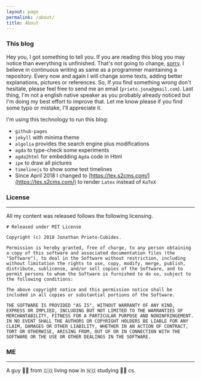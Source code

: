 ```yaml
---
layout: page
permalink: /about/
title: About
---
```


### This blog

Hey you, I got something to tell you.
If you are reading this blog you may
notice than everything is unfinished.
That's not going to change, [sorry](https://open.spotify.com/track/2h6ogDxsZ6Tzy82g16nhFa?si=DXwnhcO5QKG0VpesQmgnyw).
I believe in continuous writing
as same as a programmer maintaining a repository.
Every now and again I will change some texts,
adding better explanations, pictures or
references. So, If you find something
wrong don't hesitate, please feel free
to send me an email (`prieto.jona@gmail.com`).
Last thing, I'm not a english native speaker as
you probably already noticed but I'm doing my best
effort to improve that. Let me know please if you find some
typo or mistake, I'll appreciate it.

I'm using this technology to run this blog:

- `github-pages`
- `jekyll` with minima theme
- `algolia` provides the search engine plus modifications
- `agda` to type-check some experiments
- `agda2html` for embedding `Agda` code in Html
- `ipe` to draw all pictures
- `timelinejs` to show some test timelines
- Since April 2018 I changed to [https://tex.s2cms.com/](https://tex.s2cms.com/) to render `Latex` instead of `KaTeX`

### License
----

All my content was released follows the following licensing.

```
# Released under MIT License

Copyright (c) 2018 Jonathan Prieto-Cubides.

Permission is hereby granted, free of charge, to any person obtaining a copy of this software and associated documentation files (the "Software"), to deal in the Software without restriction, including without limitation the rights to use, copy, modify, merge, publish, distribute, sublicense, and/or sell copies of the Software, and to permit persons to whom the Software is furnished to do so, subject to the following conditions:

The above copyright notice and this permission notice shall be included in all copies or substantial portions of the Software.

THE SOFTWARE IS PROVIDED "AS IS", WITHOUT WARRANTY OF ANY KIND, EXPRESS OR IMPLIED, INCLUDING BUT NOT LIMITED TO THE WARRANTIES OF MERCHANTABILITY, FITNESS FOR A PARTICULAR PURPOSE AND NONINFRINGEMENT. IN NO EVENT SHALL THE AUTHORS OR COPYRIGHT HOLDERS BE LIABLE FOR ANY CLAIM, DAMAGES OR OTHER LIABILITY, WHETHER IN AN ACTION OF CONTRACT, TORT OR OTHERWISE, ARISING FROM, OUT OF OR IN CONNECTION WITH THE SOFTWARE OR THE USE OR OTHER DEALINGS IN THE SOFTWARE.
```

### ME
----

A guy 🧔🏻 from 🇨🇴 living now in 🇳🇴 studying 👨‍💻 cs.
